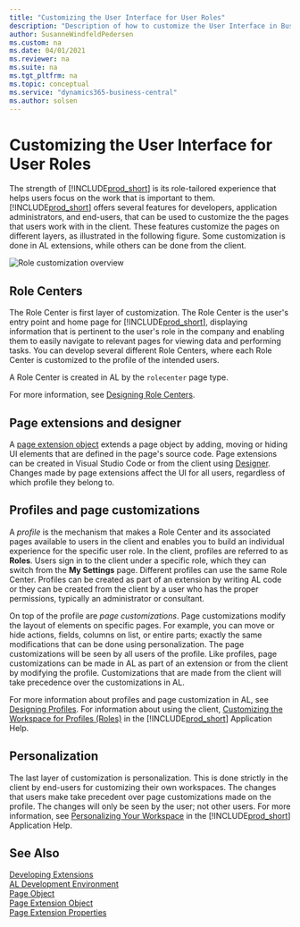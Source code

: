 ```yaml
---
title: "Customizing the User Interface for User Roles"
description: "Description of how to customize the User Interface in Business Central by using user roles."
author: SusanneWindfeldPedersen
ms.custom: na
ms.date: 04/01/2021
ms.reviewer: na
ms.suite: na
ms.tgt_pltfrm: na
ms.topic: conceptual
ms.service: "dynamics365-business-central"
ms.author: solsen
---
```


# Customizing the User Interface for User Roles

The strength of [!INCLUDE[prod_short](includes/prod_short.md)] is its role-tailored experience that helps users focus on the work that is important to them. [!INCLUDE[prod_short](includes/prod_short.md)] offers several features for developers, application administrators, and end-users, that can be used to customize the the pages that users work with in the client. These features customize the pages on different layers, as illustrated in the following figure. Some customization is done in AL extensions, while others can be done from the client.

![Role customization overview](media/role-customization.png "Role customization overview")

## Role Centers

The Role Center is first layer of customization. The Role Center is the user's entry point and home page for [!INCLUDE[prod_short](includes/prod_short.md)], displaying information that is pertinent to the user's role in the company and enabling them to easily navigate to relevant pages for viewing data and performing tasks. You can develop several different Role Centers, where each Role Center is customized to the profile of the intended users.

A Role Center is created in AL by the `rolecenter` page type. 

For more information, see [Designing Role Centers](devenv-designing-role-centers.md).

## Page extensions and designer

A [page extension object](devenv-page-ext-object.md) extends a page object by adding, moving or hiding UI elements that are defined in the page's source code. Page extensions can be created in Visual Studio Code or from the client using [Designer](devenv-inclient-designer.md). Changes made by page extensions affect the UI for all users, regardless of which profile they belong to.

## Profiles and page customizations 

A *profile* is the mechanism that makes a Role Center and its associated pages available to users in the client and enables you to build an individual experience for the specific user role. In the client, profiles are referred to as **Roles**. Users sign in to the client under a specific role, which they can switch from the **My Settings** page. Different profiles can use the same Role Center. Profiles can be created as part of an extension by writing AL code or they can be created from the client by a user who has the proper permissions, typically an administrator or consultant.

On top of the profile are *page customizations*. Page customizations modify the layout of elements on specific pages. For example, you can move or hide actions, fields, columns on list, or entire parts; exactly the same modifications that can be done using personalization. The page customizations will be seen by all users of the profile. Like profiles, page customizations can be made in AL as part of an extension or from the client by modifying the profile. Customizations that are made from the client will take precedence over the customizations in AL. <!--Page customizations are substractive between layers. This means, for example, if an element such as an action or part is removed at by an extension, it cannot be added by customizing the profile in the client or by personalization.-->

For more information about profiles and page customization in AL, see [Designing Profiles](devenv-design-profiles.md). For information about using the client, [Customizing the Workspace for Profiles (Roles)](/dynamics365/business-central/ui-personalization-manage?) in the [!INCLUDE[prod_short](includes/prod_short.md)] Application Help.

<!--

- In AL code, profiles are created by using the [profile object](devenv-profile-object.md).
- In the client, profiles are managed from the **Profiles** page. For more information, see [Understanding Users, Roles, and Profiles](/dynamics365/business-central/admin-users-profiles-roles) in the [!INCLUDE[prod_short](includes/prod_short.md)] Application Help.

<!--
## Page customizations


- In AL code, you create extension-based page customizations by using the [page customization object](devenv-page-customization-object.md).
- In the client, you create page customizations for profiles from the **Profiles** page. For more information, see [Customizing the Workspace for Profiles (Roles)](/dynamics365/business-central/ui-personalization-manage) in the [!INCLUDE[prod_short](includes/prod_short.md)] Application Help.

-->
## Personalization

The last layer of customization is personalization. This is done strictly in the client by end-users for customizing their own workspaces. The changes that users make take precedent over page customizations made on the profile. The changes will only be seen by the user; not other users.  For more information, see [Personalizing Your Workspace](/dynamics365/business-central/ui-personalization-user) in the [!INCLUDE[prod_short](includes/prod_short.md)] Application Help.

<!--
## Using the client to create AL profiles and page customizations

Creating profiles and page customizations from the client can be a useful alternative to writing AL code directly in Visual Studio Code because you are working with the user interface just as the users would. This is especially advantageous for consultants, application administrators, and less technical users. But a consequence of using the client alone is that the profile-related changes pertain only to the tenant in which they were made. In contrast, profiles and page customizations that are extension-based are published to the application server instance and available for installation on all tenants.

However, you can export user-defined profiles and page customizations from the client to files (.al type) that contain the changes as AL code. Once you have the files, you can include them in a Visual Studio Code project and compile them into an extension package that can be published and available to all tenants. To export user-defined profiles and page customizations from the client, open the **Profiles (Roles)** page, and select the **Export User-Created Profiles** action. A .zip file is downloaded to your computer. The zip files contains .al files for the profile and page customizations, plus an app.json and profiles.json file.  

### Exported profiles

Profiles that are created in the client are indicated as **\(user-created\)**. Each user-created profile is exported to a separate .al file that contains the `profile` object that defines the profile and the page customizations it uses. For example, you created a profile with the ID **MyProfile** that uses the role center page **9022 Business Manager Role Center**, and you customized the Business Manager Role Center itself, plus the **Customer** list page. The exported zip file would contain file called **PROFILE.MyProfile.al** that includes the following code:

```
profile MyProfile
{
  CaptionML = ENU='My Profile';
  Enabled = true;
  ProfileDescriptionML = ENU='This is my sample profiles';
  Promoted = true;
  RoleCenter = 9022;
  Customizations = Configuration1; Configuration2;
}
```

### Exported page customizations for user-created profiles

Page customizations that are made to user-created profiles are exported to an .al files that include a `pagecustomization` object that defines the modification to the page. A separate file is created for each customized page. Referring to the example above, the zip file would include two files: **PageCustomization._Business Manager Role Center_.Configuration1.al** and **PageCustomization._Customer List_.Configuration2.al**. The files include code similar to the following:

```
pagecustomization Configuration1 customizes "Business Manager Role Center"
{
  layout
  {
    modify(Control16)
    {
    Visible = false;
    }
  }
  actions
  {
  }
}
```

And:

```
pagecustomization Configuration2 customizes "Customer List"
{
  layout
  {
    modify("Balance (LCY)")
    {
    Visible = false;
    }
  }
  actions
  {
  }
}
```

### Exported page customizations for extension-based profiles

Page customizations that are made to extension-based profiles are exported to two types of .al files. The first file includes a `profileextension` object that specifies which profile has been modified and includes references to the page customization object files. The second file type includes a `pagecustomization` object that defines the modification to the page. A separate file is created for customized page. For example, if you customized the **Customer** page for the **Business Manager** profile that is provided by the Base Application extension, the zip file would contain two files: **ProfileExtension._BUSINESS MANAGER.al** and **PageCustomization._Customer List_.Configuration2.al**. The files will contain code similar to the following:

```
profileextension BUSINESSMANAGER_1 extends "BUSINESS MANAGER"
{
  Customizations = Configuration3;
}
```

And:

```
pagecustomization Configuration3 customizes "Customer List"
{
  layout
  {
    modify("Balance Due (LCY)")
    {
    Visible = false;
    }
  }
  actions
  {
  }
}
```

> [!IMPORTANT]
> Currently, the `profileextension` object and profiles.json are only used internally for managing profiles from the client. You cannot develop and compile these in AL with Visual Studio Code. This will be be supported in a future release.  
-->
## See Also
[Developing Extensions](devenv-dev-overview.md)  
[AL Development Environment](devenv-reference-overview.md)  
[Page Object](devenv-page-object.md)  
[Page Extension Object](devenv-page-ext-object.md)  
[Page Extension Properties](properties/devenv-page-property-overview.md)   
